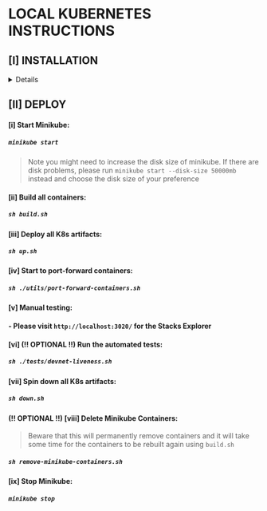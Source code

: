 # LOCAL KUBERNETES INSTRUCTIONS


## [I] INSTALLATION

<details>

###  Make sure you have the following installed:

- [1] Install [minikube](https://minikube.sigs.k8s.io/docs/)

https://minikube.sigs.k8s.io/docs/

```
brew install minikube
```

- [2] [Docker Desktop](https://docs.docker.com/desktop/install/mac-install/#system-requirements)

https://docs.docker.com/desktop/install/mac-install/#system-requirements

- [3] Install [`kubectl` & `kubectx`](https://github.com/ahmetb/kubectx) (Kubernetes utils)

https://github.com/ahmetb/kubectx

```
brew install kubectl
brew install kubectx
```

- [4] Set kube-context to point to `minikube`

```
kubectx minikube
```

#### OPTIONAL STEPS:
<details>

- **(OPTIONAL)** [5] Install `k9s` [Kubernetes CLI Viewer](https://k9scli.io/topics/install/)

https://k9scli.io/topics/install/

```
brew install k9s
```

- **(OPTIONAL)** [6] It is highly suggested to also add these aliases to your shell:

```
alias k='kubectl'
alias ka='kubectl apply -f'
alias kg='kubectl get'
alias kp='kubectl port-forward'
alias kd='kubectl delete'
alias kdr='kubectl describe'
alias kdf='kubectl delete -f'
```

</details>

</details>




## [II] DEPLOY

#### [i] Start Minikube:

##### `minikube start`

> Note you might need to increase the disk size of minikube. If there are disk problems, please run `minikube start --disk-size 50000mb` instead and choose the disk size of your preference

#### [ii] Build all containers:

##### `sh build.sh`

#### [iii] Deploy all K8s artifacts:

##### `sh up.sh`

#### [iv] Start to port-forward containers:

##### `sh ./utils/port-forward-containers.sh`

#### [v] Manual testing:

#### - Please visit `http://localhost:3020/` for the Stacks Explorer


#### [vi] **(!! OPTIONAL !!)** Run the automated tests:

##### `sh ./tests/devnet-liveness.sh`


#### [vii] Spin down all K8s artifacts:

##### `sh down.sh`


#### **(!! OPTIONAL !!)** [viii] Delete Minikube Containers:

> Beware that this will permanently remove containers and it will take some time for the containers to be rebuilt again using `build.sh`

##### `sh remove-minikube-containers.sh`



#### [ix] Stop Minikube:

##### `minikube stop`

